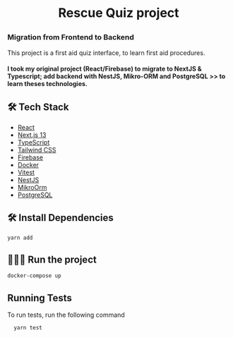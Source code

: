 # <p align="center">Rescue Quiz project </p>
### Migration from Frontend to Backend
  
This project is a first aid quiz interface, to learn first aid procedures.
#### I took my original project (React/Firebase) to migrate to NextJS & Typescript; add backend with NestJS, Mikro-ORM and PostgreSQL >> to learn theses technologies. 


## 🛠️ Tech Stack
- [React](https://reactjs.org/)
- [Next.js 13](https://nextjs.org/)
- [TypeScript](https://www.typescriptlang.org/)
- [Tailwind CSS](https://tailwindcss.com/)
- [Firebase](https://firebase.google.com/)
- [Docker](https://www.docker.com/)
- [Vitest](https://vitest.dev/)
- [NestJS](https://docs.nestjs.com/)
- [MikroOrm](https://mikro-orm.io/)
- [PostgreSQL](https://www.postgresql.org/)
        

## 🛠️ Install Dependencies    
```bash
yarn add
```


## 🧑🏻‍💻 Run the project
```bash
docker-compose up 

```

## Running Tests

To run tests, run the following command

```bash
  yarn test
```
        
